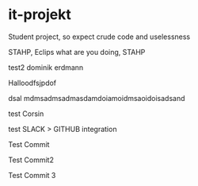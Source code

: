 # it-projekt
Student project, so expect crude code and uselessness

STAHP, Eclips what are you doing, STAHP

test2 dominik erdmann

Halloodfsjpdof

dsal mdmsadmsadmasdamdoiamoidmsaoidoisadsand

test Corsin

test SLACK > GITHUB integration

Test Commit

Test Commit2

Test Commit 3